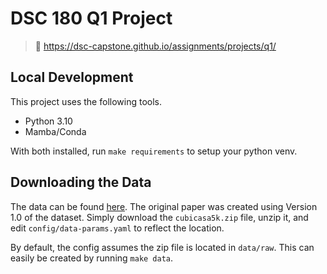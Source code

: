 # DSC 180 Q1 Project

> :paperclip: https://dsc-capstone.github.io/assignments/projects/q1/

## Local Development

This project uses the following tools.

- Python 3.10
- Mamba/Conda

With both installed, run `make requirements` to setup your python venv.

## Downloading the Data

The data can be found [here](https://zenodo.org/record/2613548). The original paper was created using Version 1.0 of the dataset. Simply download the `cubicasa5k.zip` file, unzip it, and edit `config/data-params.yaml` to reflect the location.

By default, the config assumes the zip file is located in `data/raw`. This can easily be created by running `make data`.
